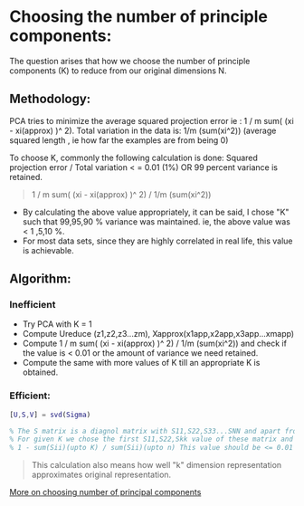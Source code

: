 # Choosing the number of principle components:

The question arises that how we choose the number of principle components (K) to reduce from our original dimensions N.

## Methodology:

PCA tries to minimize the average squared projection error ie : 1 / m sum( (xi - xi(approx) )^ 2).
Total variation in the data is: 1/m (sum(xi^2)) (average squared length , ie how far the examples are from being 0)

To choose K, commonly the following calculation is done:
Squared projection error / Total variation  < = 0.01 (1%) OR 99 percent variance is retained. 

>  1 / m sum( (xi - xi(approx) )^ 2) /   1/m (sum(xi^2))

* By calculating the above value appropriately, it can be said, I chose "K" such that 99,95,90 % variance was maintained. ie, the above value was < 1 ,5,10 %.
* For most data sets, since they are highly correlated in real life, this value is achievable.

## Algorithm:


### Inefficient
* Try PCA with K = 1 
* Compute Ureduce (z1,z2,z3...zm), Xapprox(x1app,x2app,x3app...xmapp)
* Compute  1 / m sum( (xi - xi(approx) )^ 2) /   1/m (sum(xi^2)) and check if the value is < 0.01 or the amount of variance we need retained.
* Compute the same with more values of  K till an appropriate K is obtained.


### Efficient:

```matlab
[U,S,V] = svd(Sigma)

% The S matrix is a diagnol matrix with S11,S22,S33...SNN and apart from these all values are 0.
% For given K we chose the first S11,S22,Skk value of these matrix and calculate:
% 1 - sum(Sii)(upto K) / sum(Sii)(upto n) This value should be <= 0.01 or sum(Sii)(upto K) / sum(Sii)(upto n) should % be >= 0.99 This also means 99% variance of original data is retained

```

> This calculation also means how well "k" dimension representation approximates original representation.

[More on choosing number of principal components](https://www.coursera.org/learn/machine-learning/lecture/S1bq1/choosing-the-number-of-principal-components)